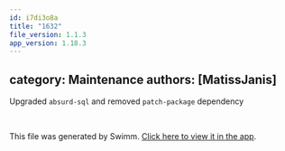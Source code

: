 ```yaml
---
id: i7di3o8a
title: "1632"
file_version: 1.1.3
app_version: 1.18.3
---
```


## category: Maintenance authors: \[MatissJanis\]

Upgraded `absurd-sql` and removed `patch-package` dependency

<br/>

This file was generated by Swimm. [Click here to view it in the app](https://app.swimm.io/repos/Z2l0aHViJTNBJTNBYWN0dWFsJTNBJTNBc2FuanBhcmVlaw==/docs/i7di3o8a).
